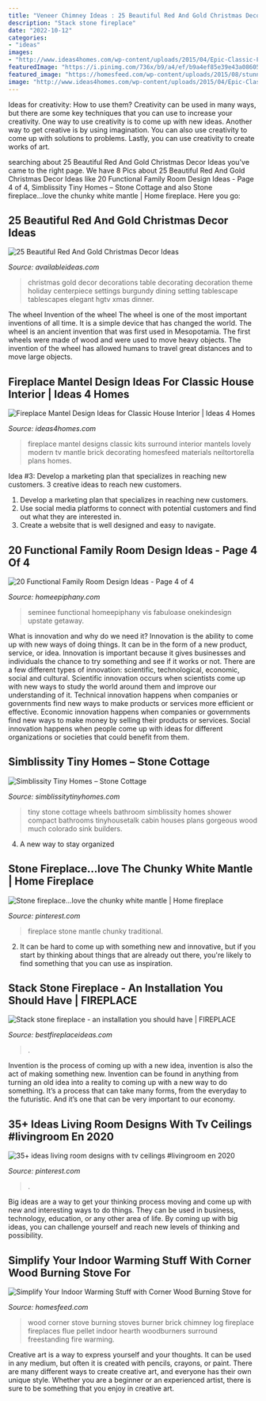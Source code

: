 ```yaml
---
title: "Veneer Chimney Ideas : 25 Beautiful Red And Gold Christmas Decor Ideas"
description: "Stack stone fireplace"
date: "2022-10-12"
categories:
- "ideas"
images:
- "http://www.ideas4homes.com/wp-content/uploads/2015/04/Epic-Classic-Fireplace-Mantel-Design-Ideas.jpg"
featuredImage: "https://i.pinimg.com/736x/b9/a4/ef/b9a4ef85e39e43a086058397e397a8c6.jpg"
featured_image: "https://homesfeed.com/wp-content/uploads/2015/08/stunning-classic-reddish-brick-corner-wood-burning-stove-design-with-metal-chimney-and-arch-style-beneath-small-glass-window.jpg"
image: "http://www.ideas4homes.com/wp-content/uploads/2015/04/Epic-Classic-Fireplace-Mantel-Design-Ideas.jpg"
---
```



Ideas for creativity: How to use them?
Creativity can be used in many ways, but there are some key techniques that you can use to increase your creativity. One way to use creativity is to come up with new ideas. Another way to get creative is by using imagination. You can also use creativity to come up with solutions to problems. Lastly, you can use creativity to create works of art.

	

		
searching about 25 Beautiful Red And Gold Christmas Decor Ideas you've came to the right page. We have 8 Pics about 25 Beautiful Red And Gold Christmas Decor Ideas like 20 Functional Family Room Design Ideas - Page 4 of 4, Simblissity Tiny Homes – Stone Cottage and also Stone fireplace...love the chunky white mantle | Home fireplace. Here you go:
		
    
## 25 Beautiful Red And Gold Christmas Decor Ideas

<img loading=lazy src="http://availableideas.com/wp-content/uploads/2015/09/beautiful-red-and-gold-christmas-decorations-5.jpg" onerror="this.onerror=null;this.src='https://tse4.mm.bing.net/th?id=OIP.YA2SaDYCnvqSUMWBVZe1eAHaJ4&amp;pid=15.1';" alt="25 Beautiful Red And Gold Christmas Decor Ideas">

_Source: availableideas.com_

>christmas gold decor decorations table decorating decoration theme holiday centerpiece settings burgundy dining setting tablescape tablescapes elegant hgtv xmas dinner. 

	

The wheel
Invention of the wheel
The wheel is one of the most important inventions of all time. It is a simple device that has changed the world. The wheel is an ancient invention that was first used in Mesopotamia. The first wheels were made of wood and were used to move heavy objects. The invention of the wheel has allowed humans to travel great distances and to move large objects.

    
## Fireplace Mantel Design Ideas For Classic House Interior | Ideas 4 Homes

<img loading=lazy src="http://www.ideas4homes.com/wp-content/uploads/2015/04/Epic-Classic-Fireplace-Mantel-Design-Ideas.jpg" onerror="this.onerror=null;this.src='https://tse3.mm.bing.net/th?id=OIP.-b26DxUDGoNLhid2C7uM5wHaJ3&amp;pid=15.1';" alt="Fireplace Mantel Design Ideas for Classic House Interior | Ideas 4 Homes">

_Source: ideas4homes.com_

>fireplace mantel designs classic kits surround interior mantels lovely modern tv mantle brick decorating homesfeed materials neiltortorella plans homes. 

	

Idea #3: Develop a marketing plan that specializes in reaching new customers.
3 creative ideas to reach new customers.
1. Develop a marketing plan that specializes in reaching new customers. 
2. Use social media platforms to connect with potential customers and find out what they are interested in. 
3. Create a website that is well designed and easy to navigate.

    
## 20 Functional Family Room Design Ideas - Page 4 Of 4

<img loading=lazy src="https://www.homeepiphany.com/wp-content/uploads/2017/09/family-rooms_359.jpg" onerror="this.onerror=null;this.src='https://tse2.mm.bing.net/th?id=OIP.7EwtKPOqi-b5-LU0xc-7FQHaLO&amp;pid=15.1';" alt="20 Functional Family Room Design Ideas - Page 4 of 4">

_Source: homeepiphany.com_

>seminee functional homeepiphany vis fabuloase onekindesign upstate getaway. 

	

What is innovation and why do we need it?
Innovation is the ability to come up with new ways of doing things. It can be in the form of a new product, service, or idea. Innovation is important because it gives businesses and individuals the chance to try something and see if it works or not.
There are a few different types of innovation: scientific, technological, economic, social and cultural. Scientific innovation occurs when scientists come up with new ways to study the world around them and improve our understanding of it. Technical innovation happens when companies or governments find new ways to make products or services more efficient or effective. Economic innovation happens when companies or governments find new ways to make money by selling their products or services. Social innovation happens when people come up with ideas for different organizations or societies that could benefit from them.

    
## Simblissity Tiny Homes – Stone Cottage

<img loading=lazy src="https://www.simblissitytinyhomes.com/wp-content/uploads/2016/02/stone-cottage-bath.jpg" onerror="this.onerror=null;this.src='https://tse3.mm.bing.net/th?id=OIP.eFGoT8VCIUfINJkBD9cIcAHaLG&amp;pid=15.1';" alt="Simblissity Tiny Homes – Stone Cottage">

_Source: simblissitytinyhomes.com_

>tiny stone cottage wheels bathroom simblissity homes shower compact bathrooms tinyhousetalk cabin houses plans gorgeous wood much colorado sink builders. 

	

4. A new way to stay organized

    
## Stone Fireplace...love The Chunky White Mantle | Home Fireplace

<img loading=lazy src="https://i.pinimg.com/736x/b8/e2/af/b8e2af6082ce7361a2675d05010937fe.jpg" onerror="this.onerror=null;this.src='https://tse1.mm.bing.net/th?id=OIP.mPE2wgpZ4O4BNj9hiPYsbQHaJ4&amp;pid=15.1';" alt="Stone fireplace...love the chunky white mantle | Home fireplace">

_Source: pinterest.com_

>fireplace stone mantle chunky traditional. 

	

2. It can be hard to come up with something new and innovative, but if you start by thinking about things that are already out there, you're likely to find something that you can use as inspiration. 

    
## Stack Stone Fireplace - An Installation You Should Have | FIREPLACE

<img loading=lazy src="https://bestfireplaceideas.com/wp-content/uploads/2015/10/stack-stone-fireplace-diy.jpeg" onerror="this.onerror=null;this.src='https://tse3.mm.bing.net/th?id=OIP._znux9-7gROCrniVfjWGUwHaJ4&amp;pid=15.1';" alt="Stack stone fireplace - an installation you should have | FIREPLACE">

_Source: bestfireplaceideas.com_

>. 

	

Invention is the process of coming up with a new idea, invention is also the act of making something new. Invention can be found in anything from turning an old idea into a reality to coming up with a new way to do something. It’s a process that can take many forms, from the everyday to the futuristic. And it’s one that can be very important to our economy.

    
## 35+ Ideas Living Room Designs With Tv Ceilings #livingroom En 2020

<img loading=lazy src="https://i.pinimg.com/736x/b9/a4/ef/b9a4ef85e39e43a086058397e397a8c6.jpg" onerror="this.onerror=null;this.src='https://tse4.mm.bing.net/th?id=OIP.kDLgk--H5O2suf64BxLgzwAAAA&amp;pid=15.1';" alt="35+ ideas living room designs with tv ceilings #livingroom en 2020">

_Source: pinterest.com_

>. 

	

Big ideas are a way to get your thinking process moving and come up with new and interesting ways to do things. They can be used in business, technology, education, or any other area of life. By coming up with big ideas, you can challenge yourself and reach new levels of thinking and possibility.

    
## Simplify Your Indoor Warming Stuff With Corner Wood Burning Stove For

<img loading=lazy src="https://homesfeed.com/wp-content/uploads/2015/08/stunning-classic-reddish-brick-corner-wood-burning-stove-design-with-metal-chimney-and-arch-style-beneath-small-glass-window.jpg" onerror="this.onerror=null;this.src='https://tse1.mm.bing.net/th?id=OIP.BW8EyQ6OgDsGK2jxl3yGfQHaJ4&amp;pid=15.1';" alt="Simplify Your Indoor Warming Stuff with Corner Wood Burning Stove for">

_Source: homesfeed.com_

>wood corner stove burning stoves burner brick chimney log fireplace fireplaces flue pellet indoor hearth woodburners surround freestanding fire warming. 

	

Creative art is a way to express yourself and your thoughts. It can be used in any medium, but often it is created with pencils, crayons, or paint. There are many different ways to create creative art, and everyone has their own unique style. Whether you are a beginner or an experienced artist, there is sure to be something that you enjoy in creative art.

